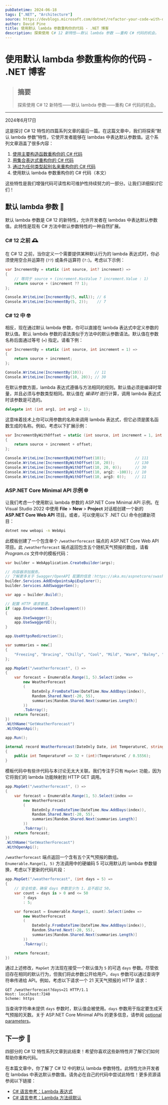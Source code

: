 ```yaml
---
pubDatetime: 2024-06-18
tags: [".NET", "Architecture"]
source: https://devblogs.microsoft.com/dotnet/refactor-your-code-with-default-lambda-parameters/
author: David Pine
title: 使用默认 lambda 参数重构你的代码 - .NET 博客
description: 探索使用 C# 12 新特性——默认 lambda 参数 ——重构 C# 代码的机会。
---
```


# 使用默认 lambda 参数重构你的代码 - .NET 博客

> ## 摘要
>
> 探索使用 C# 12 新特性——默认 lambda 参数——重构 C# 代码的机会。

---

2024年6月17日

这是探讨 C# 12 特性的四篇系列文章的最后一篇。在这篇文章中，我们将探索“默认 lambda 参数”特性，它使开发者能够在 lambdas 中表达默认参数值。这个系列文章涵盖了很多内容：

1. [使用主要构造函数重构你的 C# 代码](https://devblogs.microsoft.com/dotnet/csharp-primary-constructors-refactoring/)
2. [用集合表达式重构你的 C# 代码](https://devblogs.microsoft.com/dotnet/refactor-your-code-with-collection-expressions/)
3. [通过为任何类型起别名来重构你的 C# 代码](https://devblogs.microsoft.com/dotnet/refactor-your-code-using-alias-any-type/)
4. 使用默认 lambda 参数重构你的 C# 代码（本文）

这些特性是我们增强代码可读性和可维护性持续努力的一部分。让我们详细探讨它们！

## 默认 lambda 参数 🧮

默认 lambda 参数是 C# 12 的新特性，允许开发者在 lambdas 中表达默认参数值。此特性是现有 C# 方法中默认参数特性的一种自然扩展。

### C# 12 之前 🕰️

在 C# 12 之前，当你定义一个需要提供某种默认行为的 lambda 表达式时，你必须使用空合并运算符 (`??`) 或条件运算符 (`?:`)。考虑以下示例：

```csharp
var IncrementBy = static (int source, int? increment) =>
{
    // 等同于 source + (increment.HasValue ? increment.Value : 1)
    return source + (increment ?? 1);
};

Console.WriteLine(IncrementBy(5, null)); // 6
Console.WriteLine(IncrementBy(5, 2));    // 7
```

### C# 12 中 🤓

相反，现在通过默认 lambda 参数，你可以直接在 lambda 表达式中定义参数的默认值。默认 lambda 参数的语法类似于方法中的默认参数语法。默认值在参数名称后面通过等号 (`=`) 指定。请看下例：

```csharp
var IncrementBy = static (int source, int increment = 1) =>
{
    return source + increment;
};

Console.WriteLine(IncrementBy(10));     // 11
Console.WriteLine(IncrementBy(10, 20)); // 30
```

在默认参数方面，lambda 表达式遵循与方法相同的规则。默认值必须是编译时常量，并且必须与参数类型相同。默认值在 _编译时_ 进行计算，调用 lambda 表达式时该参数是可选的。

```csharp
delegate int (int arg1, int arg2 = 1);
```

这意味着技术上你可以用参数的名称来调用 lambda 表达式，但它必须是匿名函数生成的名称。例如，考虑以下扩展示例：

```csharp
var IncrementByWithOffset = static (int source, int increment = 1, int offset = 100) =>
{
    return source + increment + offset;
};

Console.WriteLine(IncrementByWithOffset(10));             // 111
Console.WriteLine(IncrementByWithOffset(10, 20));         // 130
Console.WriteLine(IncrementByWithOffset(10, 20, 0));      // 30
Console.WriteLine(IncrementByWithOffset(10, arg2: -100)); // 10
Console.WriteLine(IncrementByWithOffset(10, arg3: 0));    // 11
```

### ASP.NET Core Minimal API 示例 🌐

让我们考虑一个使用默认 lambda 参数的 ASP.NET Core Minimal API 示例。在 Visual Studio 2022 中使用 **File** > **New** > **Project** 对话框创建一个新的 **ASP.NET Core Web API** 项目。或者，可以使用以下 .NET CLI 命令创建新项目：

```bash
dotnet new webapi -n WebApi
```

此模板创建了一个包含单个 `/weatherforecast` 端点的 ASP.NET Core Web API 项目。此 `/weatherforecast` 端点返回包含五个随机天气预报的数组，请看 _Program.cs_ 文件中的模板代码：

```csharp
var builder = WebApplication.CreateBuilder(args);

// 向容器添加服务。
// 了解更多关于 Swagger/OpenAPI 配置的信息：https://aka.ms/aspnetcore/swashbuckle
builder.Services.AddEndpointsApiExplorer();
builder.Services.AddSwaggerGen();

var app = builder.Build();

// 配置 HTTP 请求管道。
if (app.Environment.IsDevelopment())
{
    app.UseSwagger();
    app.UseSwaggerUI();
}

app.UseHttpsRedirection();

var summaries = new[]
{
    "Freezing", "Bracing", "Chilly", "Cool", "Mild", "Warm", "Balmy", "Hot", "Sweltering", "Scorching"
};

app.MapGet("/weatherforecast", () =>
{
    var forecast = Enumerable.Range(1, 5).Select(index =>
        new WeatherForecast
        (
            DateOnly.FromDateTime(DateTime.Now.AddDays(index)),
            Random.Shared.Next(-20, 55),
            summaries[Random.Shared.Next(summaries.Length)]
        ))
        .ToArray();
    return forecast;
})
.WithName("GetWeatherForecast")
.WithOpenApi();

app.Run();

internal record WeatherForecast(DateOnly Date, int TemperatureC, string? Summary)
{
    public int TemperatureF => 32 + (int)(TemperatureC / 0.5556);
}
```

模板代码中有些许代码与本讨论无太大关联。我们专注于只有 `MapGet` 功能，因为它将我们的 lambda 功能映射到 HTTP GET 调用。

```csharp
app.MapGet("/weatherforecast", () =>
{
    var forecast = Enumerable.Range(1, 5).Select(index =>
        new WeatherForecast
        (
            DateOnly.FromDateTime(DateTime.Now.AddDays(index)),
            Random.Shared.Next(-20, 55),
            summaries[Random.Shared.Next(summaries.Length)]
        ))
        .ToArray();
    return forecast;
})
.WithName("GetWeatherForecast")
.WithOpenApi();
```

`/weatherforecast` 端点返回一个含有五个天气预报的数组。`Enumerable.Range(1, 5)` 方法调用中的硬编码 5 可以用默认的 lambda 参数替换，考虑以下更新的代码片段：

```csharp
app.MapGet("/weatherforecast", (int days = 5) =>
{
    // 安全检查，确保 days 参数至少为 1，且不超过 50。
    var count = days is > 0 and <= 50
        ? days
        : 5;

    var forecast = Enumerable.Range(1, count).Select(index =>
        new WeatherForecast
        (
            DateOnly.FromDateTime(DateTime.Now.AddDays(index)),
            Random.Shared.Next(-20, 55),
            summaries[Random.Shared.Next(summaries.Length)]
        ))
        .ToArray();

    return forecast;
})
```

通过上述修改，`MapGet` 方法现在接受一个默认值为 `5` 的可选 `days` 参数。尽管依旧存在相同的默认行为，但我们将此参数公开给用户。`days` 参数可以通过查询字符串传递给 API。例如，考虑以下请求一个 21 天天气预报的 HTTP 请求：

```http
GET /weatherforecast?days=21 HTTP/1.1
Host: localhost:7240
Scheme: https
```

当查询字符串未提供 `days` 参数时，默认值会被使用。`days` 参数用于指定要生成天气预报的天数。关于 ASP.NET Core Minimal APIs 的更多信息，请参阅 [optional parameters](https://learn.microsoft.com/aspnet/core/fundamentals/minimal-apis/parameter-binding#optional-parameters)。

## 下一步 🚀

四部分的 C# 12 特性系列文章到此结束！希望你喜欢这些新特性并了解它们如何帮助你重构代码。

在本篇文章中，你了解了 C# 12 中的默认 lambda 参数特性。此特性允许开发者在 lambdas 中表达默认参数值。请务必在自己的代码中尝试此特性！更多资源请参阅以下链接：

- [C# 语言参考：Lambda 表达式](https://learn.microsoft.com/dotnet/csharp/language-reference/operators/lambda-expressions)
- [C# 语言参考：Lambda 方法组默认](https://learn.microsoft.com/dotnet/csharp/language-reference/proposals/csharp-12.0/lambda-method-group-defaults)
